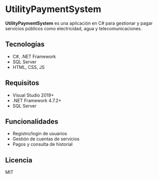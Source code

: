 # UtilityPaymentSystem

**UtilityPaymentSystem** es una aplicación en C# para gestionar y pagar servicios públicos como electricidad, agua y telecomunicaciones.

## Tecnologías

- C#, .NET Framework  
- SQL Server  
- HTML, CSS, JS

## Requisitos

- Visual Studio 2019+  
- .NET Framework 4.7.2+  
- SQL Server


## Funcionalidades

- Registro/login de usuarios  
- Gestión de cuentas de servicios  
- Pagos y consulta de historial  

## Licencia

MIT
